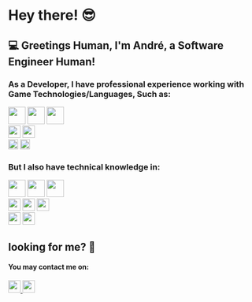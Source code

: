 # Hey there! :sunglasses:

## :computer: Greetings Human, I'm André, a Software Engineer Human!


### As a Developer, I have professional experience working with Game Technologies/Languages, Such as:
<section>
<div>
  <img height= "35"src= "https://img.shields.io/badge/Unreal-F95A2C?style=for-the-badge&logo=UnrealEngine&logoColor=white"/>
  <img height= "35"src= "https://img.shields.io/badge/C++-F95A2C?style=for-the-badge&logo=Cplusplus&logoColor=white"/>
  <img height= "35"src= "https://img.shields.io/badge/Microsoft_Azure-F95A2C?style=for-the-badge&logo=microsoft-azure&logoColor=white"/>

</div>
 <div>
  <img height= "25"src= "https://img.shields.io/badge/Unity-F95A2C?style=for-the-badge&logo=Unity&logoColor=white"/>
   <img height= "25"src= "https://img.shields.io/badge/CSharp-F95A2C?style=for-the-badge&logo=Csharp&logoColor=white"/>
</div>
  <div>
  <img height= "20"src= "https://img.shields.io/badge/Subversion-F95A2C?style=for-the-badge&logo=Subversion&logoColor=white"/>
    <img height= "20"src= "https://img.shields.io/badge/Git-F95A2C?style=for-the-badge&logo=Git&logoColor=white"/>
  </div>
</section>

 ### But I also have technical knowledge in:

<div>
  <img height= "35"src= "https://img.shields.io/badge/Java-1947E5?style=for-the-badge&logo=Java&logoColor=white"/>
  <img height= "35"src= "https://img.shields.io/badge/JSON-1947E5?style=for-the-badge&logo=JSON&logoColor=white"/>
  <img height= "35"src= "https://img.shields.io/badge/Spring-1947E5?style=for-the-badge&logo=Spring&logoColor=white"/>
</div>

<div>
  <img height= "25"src= "https://img.shields.io/badge/HTML5-1947E5?style=for-the-badge&logo=html5&logoColor=white"/>
  <img height= "25"src= "https://img.shields.io/badge/CSS3-1947E5?style=for-the-badge&logo=css3&logoColor=white"/>
  <img height= "25"src= "https://img.shields.io/badge/Javascript-1947E5?style=for-the-badge&logo=javascript&logoColor=white"/>
</div>

<div>
  <img height= "25"src= "https://img.shields.io/badge/PostgreSQL-1947E5?style=for-the-badge&logo=Postgresql&logoColor=white"/>
  <img height= "25"src= "https://img.shields.io/badge/Andrid-1947E5?style=for-the-badge&logo=android&logoColor=white"/>
</div>

## looking for me? 🔎


<section>
 <h4>You may contact me on:</h1>
 
 <a href="https://www.linkedin.com/in/andréluizcordeirogomes/">
    <img height= "25"src= "https://img.shields.io/badge/LinkedIn-0077B5?style=for-the-badge&logo=linkedin&logoColor=white"/>
 </a>
 
  <a href="mailto:andre.cordeiro0612@gmail.com">
 <img height="25" src="https://img.shields.io/badge/Gmail-D14836?style=for-the-badge&logo=gmail&logoColor=white"/>
  </a>
 
</section>
